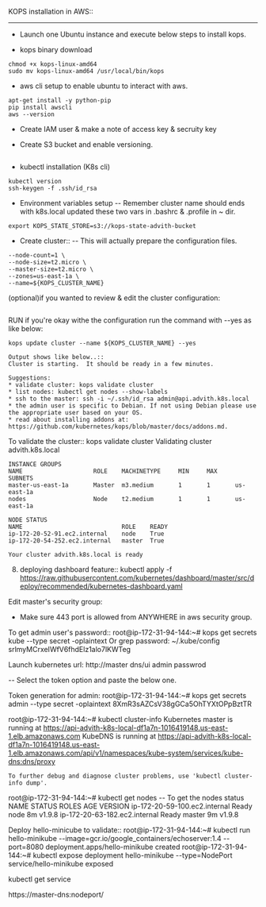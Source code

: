 KOPS installation in AWS::
**************************

- Launch one Ubuntu instance and execute below steps to install kops.

- kops binary download
```curl -LO https://github.com/kubernetes/kops/releases/download/$(curl -s https://api.github.com/repos/kubernetes/kops/releases/latest | grep tag_name | cut -d '"' -f 4)/kops-linux-amd64
chmod +x kops-linux-amd64
sudo mv kops-linux-amd64 /usr/local/bin/kops
```

- aws cli setup to enable ubuntu to interact with aws.
```apt-get update
apt-get install -y python-pip 
pip install awscli
aws --version
```

- Create IAM user & make a note of access key & secruity key

- Create S3 bucket and enable versioning.

```aws configure -- Give access & security access key details here..
```

- kubectl installation (K8s cli)
```snap install kubectl --classic
kubectl version
ssh-keygen -f .ssh/id_rsa
```

- Environment variables setup -- Remember cluster name should ends with k8s.local
updated these two vars in .bashrc & .profile in ~ dir.
```export KOPS_CLUSTER_NAME=advith.k8s.local
export KOPS_STATE_STORE=s3://kops-state-advith-bucket
```

- Create cluster:: -- This will actually prepare the configuration files.
```kops create cluster \
--node-count=1 \
--node-size=t2.micro \
--master-size=t2.micro \
--zones=us-east-1a \
--name=${KOPS_CLUSTER_NAME}
```
(optional)if you wanted to review & edit the cluster configuration:
```kops edit cluster --name ${KOPS_CLUSTER_NAME}
```
RUN if you're okay withe the configuration run the command with --yes as like below:
```
kops update cluster --name ${KOPS_CLUSTER_NAME} --yes
```
    Output shows like below..::
    Cluster is starting.  It should be ready in a few minutes.

    Suggestions:
    * validate cluster: kops validate cluster
    * list nodes: kubectl get nodes --show-labels
    * ssh to the master: ssh -i ~/.ssh/id_rsa admin@api.advith.k8s.local
    * the admin user is specific to Debian. If not using Debian please use the appropriate user based on your OS.
    * read about installing addons at: https://github.com/kubernetes/kops/blob/master/docs/addons.md.

To validate the cluster::
kops validate cluster
    Validating cluster advith.k8s.local

    INSTANCE GROUPS
    NAME                    ROLE    MACHINETYPE     MIN     MAX     SUBNETS
    master-us-east-1a       Master  m3.medium       1       1       us-east-1a
    nodes                   Node    t2.medium       1       1       us-east-1a

    NODE STATUS
    NAME                            ROLE    READY
    ip-172-20-52-91.ec2.internal    node    True
    ip-172-20-54-252.ec2.internal   master  True

    Your cluster advith.k8s.local is ready

8. deploying dashboard feature::
kubectl apply -f https://raw.githubusercontent.com/kubernetes/dashboard/master/src/deploy/recommended/kubernetes-dashboard.yaml

Edit master's security group:
- Make sure 443 port is allowed from ANYWHERE in aws security group.

To get admin user's password::
root@ip-172-31-94-144:~# kops get secrets kube --type secret -oplaintext Or  grep password: ~/.kube/config 
srlmyMCrxeIWfV6fhdElz1alo7lKWTeg


Launch kubernetes url:
http://master dns/ui 
    admin
    passwrod

-- Select the token option and paste the below one.

Token generation for admin:
root@ip-172-31-94-144:~# kops get secrets admin --type secret -oplaintext
8XmR3sAZCsV38gGCa5OhTYXtOPpBztTR


root@ip-172-31-94-144:~# kubectl cluster-info
    Kubernetes master is running at https://api-advith-k8s-local-df1a7n-1016419148.us-east-1.elb.amazonaws.com
    KubeDNS is running at https://api-advith-k8s-local-df1a7n-1016419148.us-east-1.elb.amazonaws.com/api/v1/namespaces/kube-system/services/kube-dns:dns/proxy

    To further debug and diagnose cluster problems, use 'kubectl cluster-info dump'.

root@ip-172-31-94-144:~# kubectl get nodes -- To get the nodes status 
NAME                            STATUS    ROLES     AGE       VERSION
ip-172-20-59-100.ec2.internal   Ready     node      8m        v1.9.8
ip-172-20-63-182.ec2.internal   Ready     master    9m        v1.9.8


Deploy hello-minicube to validate::
root@ip-172-31-94-144:~# kubectl run hello-minikube --image=gcr.io/google_containers/echoserver:1.4 --port=8080
deployment.apps/hello-minikube created
root@ip-172-31-94-144:~# kubectl expose deployment hello-minikube --type=NodePort
service/hello-minikube exposed

kubectl get service

https://master-dns:nodeport/
